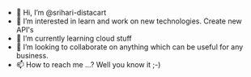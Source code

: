 - 👋 Hi, I’m @srihari-distacart
- 👀 I’m interested in learn and work on new technologies. Create new API's
- 🌱 I’m currently learning cloud stuff
- 💞️ I’m looking to collaborate on anything which can be useful for any business.
- 📫 How to reach me ...? Well you know it ;-)

<!---
srihari-distacart/srihari-distacart is a ✨ special ✨ repository because its `README.md` (this file) appears on your GitHub profile.
You can click the Preview link to take a look at your changes.
--->
